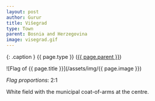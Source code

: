```yaml
---
layout: post
author: Gurur
title: Višegrad
type: Town
parent: Bosnia and Herzegovina
image: visegrad.gif
---
```

{: .caption }
{{ page.type }} ([{{ page.parent }}](/2019/03/30/bosnia-and-herzegovina.html))

![Flag of {{ page.title }}](/assets/img/{{ page.image }})

*Flag proportions*: 2:1

White field with the municipal coat-of-arms at the centre.
